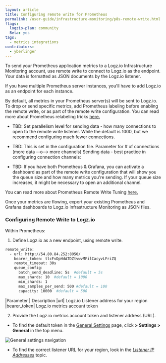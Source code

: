 ```yaml
---
layout: article
title: Configuring remote write for Prometheus
permalink: /user-guide/infrastructure-monitoring/p8s-remote-write.html
flags:
  logzio-plan: community
  Beta: yes
tags:
  - metrics integrations
contributors:
  - yberlinger
---
```


To send your Prometheus application metrics to a Logz.io Infrastructure Monitoring account, use remote write to connect to Logz.io as the endpoint. Your data is formatted as JSON documents by the Logz.io listener. 

If you have multiple Prometheus server instances, you'll have to add Logz.io as an endpoint for each instance. 

By default, all metrics in your Prometheus server(s) will be sent to Logz.io. To drop or send specific metrics, add Prometheus labeling before enabling the remote write, or as part of the remote write configuration. You can read more about Prometheus relabeling tricks <a href ="https://medium.com/quiq-blog/prometheus-relabeling-tricks-6ae62c56cbda" target="_blank">here. <i class="fas fa-external-link-alt"></i> </a> 

* TBD: Set parallelism level for sending data - how many connections to open to the remote write listener. While the default is 1000, but we recommend configuring much fewer connections. 

* TBD: This is set in the configuration file. Parameter for # of connections (more data --o--> more channels)
  Sending data - best practice in configuring connection channels: 

* TBD: If you have both Prometheus & Grafana, you can activate a dashboard as part of the remote write configuration that will show you the queue size and how many metrics you're sending. If your queue size increases, it might be necessary to open an additional channel. 

You can read more about Prometheus Remote Write Tuning <a href ="https://prometheus.io/docs/practices/remote_write/" target="_blank">here. <i class="fas fa-external-link-alt"></i> </a> 

Once your metrics are flowing, export your existing Prometheus and Grafana dashboards to Logz.io Infrastructure Monitoring as JSON files.  

### Configuring Remote Write to Logz.io

Within Prometheus:

1. Define Logz.io as a new endpoint, using remote write.


```bash
remote_write:
  - url: http://54.80.84.252:8050/
    bearer_token: tlcFvDpHdATDZtvwvMFilCacyvLFriZQ
    remote_timeout: 30s
    queue_config:
      batch_send_deadline: 5s  #default = 5s
      max_shards: 10  #default = 1000
      min_shards: 1
      max_samples_per_send: 500 #default = 100
      capacity: 10000  #default = 500
```

|Parameter | Description
|url| Logz.io Listener address for your region
|bearer_token| Logz.io metrics account token

2. Provide the Logz.io metrics account token and listener address (URL).

  - To find the default token in the <a href ="https://app.logz.io/#/dashboard/settings/general" target="_blank">General Settings</a> page, click **<i class="li li-gear"></i> > Settings > General** in the top menu.

![General settings navigation](https://dytvr9ot2sszz.cloudfront.net/logz-docs/distributed-tracing/general-settings1.png)

<!-- <video autoplay loop>
    <source src="https://dytvr9ot2sszz.cloudfront.net/logz-docs/grafana-videos/p8sgo-to-acct_settings2.mp4" type="video/mp4"/>
</video>  -->

  - To find the correct listener URL for your region, look in the <a href ="/user-guide/log-shipping/listener-ip-addresses.html" target="_blank">_Listener IP Addresses_</a> topic. 

